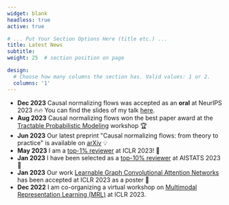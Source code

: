 ```yaml
---
widget: blank
headless: true
active: true

# ... Put Your Section Options Here (title etc.) ...
title: Latest News
subtitle:
weight: 25  # section position on page

design:
  # Choose how many columns the section has. Valid values: 1 or 2.
  columns: '1'
---
```


- **Dec 2023** Causal normalizing flows was accepted as an **oral** at NeurIPS 2023 :fire::fire: You can find the slides of my talk [here](http://adrianjav.github.io/uploads/causal-flow-oral-slides.pdf).
- **Aug 2023** Causal normalizing flows won the best paper award at the [Tractable Probabilistic Modeling](https://tractable-probabilistic-modeling.github.io/tpm2023/) workshop :trophy:
- **Jun 2023** Our latest preprint "Causal normalizing flows: from theory to practice" is available on [arXiv](https://arxiv.org/abs/2306.05415) :bulb:
- **May 2023** I am a [top-1% reviewer](https://iclr.cc/Conferences/2023/Reviewers) at ICLR 2023! :rocket:
- **Jan 2023** I have been selected as a [top-10% reviewer](http://aistats.org/aistats2023/reviewers.html) at AISTATS 2023 :balloon:
- **Jan 2023** Our work [Learnable Graph Convolutional Attention Networks](https://openreview.net/forum?id=WsUMeHPo-2) has been accepted at ICLR 2023 as a poster :tada:
- **Dec 2022** I am co-organizing a virtual workshop on [Multimodal Representation Learning (MRL)](https://mrl-workshop.github.io/iclr-2023/) at ICLR 2023.

<!-- FILL UP THE REST -->
